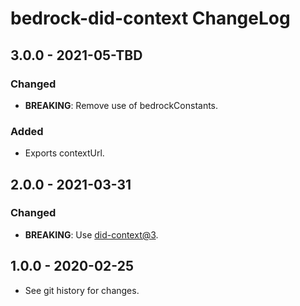 # bedrock-did-context ChangeLog

## 3.0.0 - 2021-05-TBD

### Changed
- **BREAKING**: Remove use of bedrockConstants.
### Added
- Exports contextUrl.

## 2.0.0 - 2021-03-31

### Changed
- **BREAKING**: Use [did-context@3](https://github.com/digitalbazaar/did-context/blob/main/CHANGELOG.md#300---2021-03-30).

## 1.0.0 - 2020-02-25

- See git history for changes.
